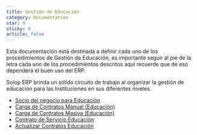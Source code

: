 ```yaml
---
title: Gestión de Educación
category: Documentation
star: 9
sticky: 9
article: false
---
```


Esta documentación está destinada a definir cada uno de los procedimientos de Gestión de Educación, es importante seguir al pie de la letra cada uno de los procedimientos descritos aquí recuerde que de eso dependerá el buen uso del ERP.

Solop ERP brinda un sólido circuito de trabajo al organizar la gestión de educación para las Instituciones en sus diferentes niveles.

- [Socio del negocio para Educación](business-partner-education)
- [Carga de Contratos Manual (Educación)](import-contracts-manual-education)
- [Carga de Contratos Masiva (Educación)](import-contracts-education)
- [Contrato de Servicio Educación](service-education-contract)
- [Actualizar Contratos Educación](update-education-contracts)